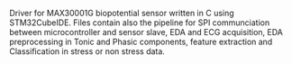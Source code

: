 Driver for MAX30001G biopotential sensor written in C using STM32CubeIDE. Files contain also the pipeline for SPI communciation between microcontroller and sensor slave, EDA and ECG acquisition, EDA preprocessing in Tonic and Phasic components, feature extraction and Classification in stress or non stress data. 
